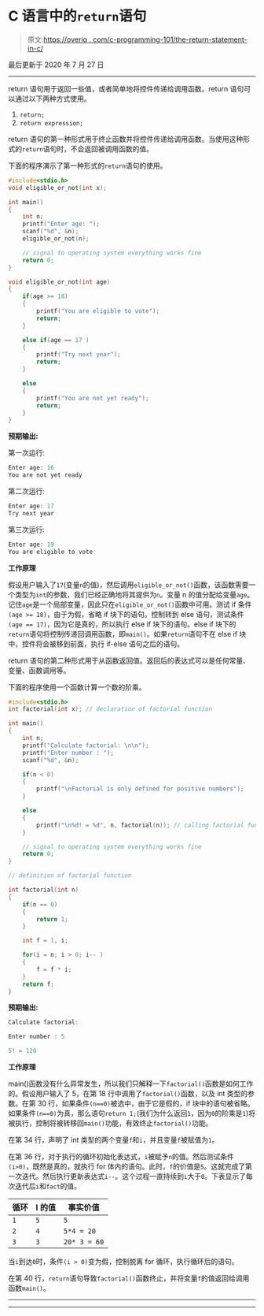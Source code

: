 # C 语言中的`return`语句

> 原文:[https://overiq . com/c-programming-101/the-return-statement-in-c/](https://overiq.com/c-programming-101/the-return-statement-in-c/)

最后更新于 2020 年 7 月 27 日

* * *

return 语句用于返回一些值，或者简单地将控件传递给调用函数。return 语句可以通过以下两种方式使用。

1.  `return;`
2.  `return expression;`

return 语句的第一种形式用于终止函数并将控件传递给调用函数。当使用这种形式的`return`语句时，不会返回被调用函数的值。

下面的程序演示了第一种形式的`return`语句的使用。

```c
#include<stdio.h>
void eligible_or_not(int x);

int main()
{
    int n;
    printf("Enter age: ");
    scanf("%d", &n);
    eligible_or_not(n);

    // signal to operating system everything works fine
    return 0;
}

void eligible_or_not(int age)
{
    if(age >= 18)
    {
        printf("You are eligible to vote");
        return;
    }

    else if(age == 17 )
    {
        printf("Try next year");
        return;
    }

    else
    {
        printf("You are not yet ready");
        return;
    }
}

```

**预期输出:**

第一次运行:

```c
Enter age: 16
You are not yet ready

```

第二次运行:

```c
Enter age: 17
Try next year

```

第三次运行:

```c
Enter age: 19
You are eligible to vote

```

**工作原理**

假设用户输入了`17`(变量`n`的值)，然后调用`eligible_or_not()`函数，该函数需要一个类型为`int`的参数，我们已经正确地将其提供为`n`。变量 n 的值分配给变量`age`。记住`age`是一个局部变量，因此只在`eligible_or_not()`函数中可用。测试 if 条件`(age >= 18)`，由于为假，省略 if 块下的语句。控制转到 else 语句，测试条件`(age == 17)`，因为它是真的，所以执行 else if 块下的语句。else if 块下的`return`语句将控制传递回调用函数，即`main()`。如果`return`语句不在 else if 块中，控件将会被移到前面，执行 if-else 语句之后的语句。

return 语句的第二种形式用于从函数返回值。返回后的表达式可以是任何常量、变量、函数调用等。

下面的程序使用一个函数计算一个数的阶乘。

```c
#include<stdio.h>
int factorial(int x); // declaration of factorial function

int main()
{
    int n;
    printf("Calculate factorial: \n\n");
    printf("Enter number : ");
    scanf("%d", &n);

    if(n < 0)
    {
        printf("\nFactorial is only defined for positive numbers");
    }

    else
    {
        printf("\n%d! = %d", n, factorial(n)); // calling factorial function
    }

    // signal to operating system everything works fine
    return 0;
}

// definition of factorial function

int factorial(int n)
{
    if(n == 0)
    {
        return 1;
    }

    int f = 1, i;

    for(i = n; i > 0; i-- )
    {
        f = f * i;
    }
    return f;
}

```

**预期输出:**

```c
Calculate factorial:

Enter number : 5

5! = 120

```

**工作原理**

main()函数没有什么异常发生，所以我们只解释一下`factorial()`函数是如何工作的。假设用户输入了 5，在第 18 行中调用了`factorial()`函数，以及 int 类型的参数。在第 30 行，如果条件`(n==0)`被选中，由于它是假的，if 块中的语句被省略。如果条件`(n==0)`为真，那么语句`return 1;`(我们为什么返回`1`，因为`0`的阶乘是`1`)将被执行，控制将被转移回`main()`功能，有效终止`factorial()`功能。

在第 34 行，声明了 int 类型的两个变量`f`和`i`，并且变量`f`被赋值为`1`。

在第 36 行，对于执行的循环初始化表达式，`i`被赋予`n`的值。然后测试条件`(i>0)`，既然是真的，就执行 for 体内的语句。此时，`f`的价值是`5`。这就完成了第一次迭代。然后执行更新表达式`i--`。这个过程一直持续到`i`大于`0`。下表显示了每次迭代后`i`和`fact`的值。

| 循环 | I 的值 | 事实价值 |
| --- | --- | --- |
| `1` | `5` | `5` |
| `2` | `4` | `5*4 = 20` |
| `3` | `3` | `20* 3 = 60` |

当`i`到达`0`时，条件`(i > 0)`变为假，控制脱离 for 循环，执行循环后的语句。

在第 40 行，`return`语句导致`factorial()`函数终止，并将变量`f`的值返回给调用函数`main()`。

* * *

* * *